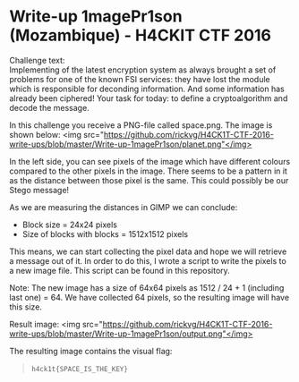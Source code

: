 # Write-up 1magePr1son (Mozambique) - H4CKIT CTF 2016

Challenge text: <br/>
Implementing of the latest encryption system as always brought a set of problems for one of the known FSI services: they have lost the module which is responsible for deconding information.
And some information has already been ciphered! Your task for today: to define a cryptoalgorithm and decode the message.

In this challenge you receive a PNG-file called space.png. The image is shown below:
<img src="https://github.com/rickvg/H4CK1T-CTF-2016-write-ups/blob/master/Write-up-1magePr1son/planet.png"</img>

In the left side, you can see pixels of the image which have different colours compared to the other pixels in the image.
There seems to be a pattern in it as the distance between those pixel is the same. This could possibly be our Stego message!

As we are measuring the distances in GIMP we can conclude:
* Block size = 24x24 pixels
* Size of blocks with blocks = 1512x1512 pixels

This means, we can start collecting the pixel data and hope we will retrieve a message out of it. In order to do this, I wrote a script to write the pixels to a new image file.
This script can be found in this repository.

Note: The new image has a size of 64x64 pixels as 1512 / 24 + 1 (including last one) = 64. We have collected 64 pixels, so the resulting image will have this size.

Result image:
<img src="https://github.com/rickvg/H4CK1T-CTF-2016-write-ups/blob/master/Write-up-1magePr1son/output.png"</img>

The resulting image contains the visual flag:
> `h4ck1t{SPACE_IS_THE_KEY}`


